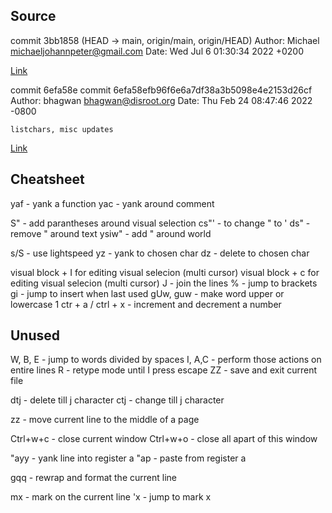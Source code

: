 ## Source

commit 3bb1858 (HEAD -> main, origin/main, origin/HEAD)
Author: Michael <michaeljohannpeter@gmail.com>
Date:   Wed Jul 6 01:30:34 2022 +0200

[Link](https://github.com/Allaman/nvim)

commit 6efa58e
commit 6efa58efb96f6e6a7df38a3b5098e4e2153d26cf
Author: bhagwan <bhagwan@disroot.org>
Date:   Thu Feb 24 08:47:46 2022 -0800

    listchars, misc updates

[Link](https://github.com/ibhagwan/nvim-lua)


## Cheatsheet

yaf - yank a function
yac - yank around comment

S" - add parantheses around visual selection
cs"' - to change " to '
ds" - remove " around text
ysiw" - add " around world

s/S - use lightspeed
yz - yank to chosen char
dz - delete to chosen char

visual block + I for editing visual selecion (multi cursor)
visual block + c for editing visual selecion (multi cursor)
J - join the lines
% - jump to brackets
gi - jump to insert when last used
gUw, guw - make word upper or lowercase 1
ctr + a / ctrl + x - increment and decrement a number


## Unused

W, B, E - jump to words divided by spaces
I, A,C - perform those actions on entire lines
R - retype mode until I press escape
ZZ - save and exit current file

dtj - delete till j character
ctj - change till j character

zz - move current line to the middle of a page

Ctrl+w+c - close current window
Ctrl+w+o - close all apart of this window

"ayy - yank line into register a
"ap - paste from register a

gqq - rewrap and format the current line

mx - mark on the current line
'x - jump to mark x
